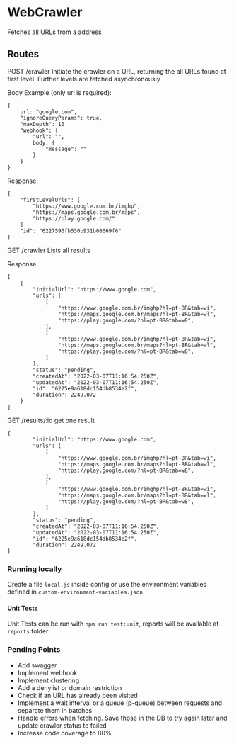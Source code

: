 # WebCrawler

Fetches all URLs from a address
## Routes

POST /crawler Initiate the crawler on a URL, returning the all URLs found at first level. Further levels are fetched asynchronously 

Body Example (only url is required): 
```
{
    url: "google.com",
    "ignoreQueryParams": true,
    "maxDepth": 10
    "webhook": {
        "url": "",
        body: {
            "message": ""
        }
    }
}
```

Response:
```
{
    "firstLevelUrls": [
        "https://www.google.com.br/imghp",
        "https://maps.google.com.br/maps",
        "https://play.google.com/"
    ]
    "id": "6227590fb530b931b08669f6"
}

```


GET /crawler  Lists all results

Response: 
```
[
    {
        "initialUrl": "https://www.google.com",
        "urls": [
            [
                "https://www.google.com.br/imghp?hl=pt-BR&tab=wi",
                "https://maps.google.com.br/maps?hl=pt-BR&tab=wl",
                "https://play.google.com/?hl=pt-BR&tab=w8",
            ],
            [
                "https://www.google.com.br/imghp?hl=pt-BR&tab=wi",
                "https://maps.google.com.br/maps?hl=pt-BR&tab=wl",
                "https://play.google.com/?hl=pt-BR&tab=w8",
            ]
        ],
        "status": "pending",
        "createdAt": "2022-03-07T11:16:54.250Z",
        "updatedAt": "2022-03-07T11:16:54.250Z",
        "id": "6225e9a618dc154db8534e2f",
        "duration": 2249.072
    }
]
```

GET /results/:id get one result

```
{
        "initialUrl": "https://www.google.com",
        "urls": [
            [
                "https://www.google.com.br/imghp?hl=pt-BR&tab=wi",
                "https://maps.google.com.br/maps?hl=pt-BR&tab=wl",
                "https://play.google.com/?hl=pt-BR&tab=w8",
            ],
            [
                "https://www.google.com.br/imghp?hl=pt-BR&tab=wi",
                "https://maps.google.com.br/maps?hl=pt-BR&tab=wl",
                "https://play.google.com/?hl=pt-BR&tab=w8",
            ]
        ],
        "status": "pending",
        "createdAt": "2022-03-07T11:16:54.250Z",
        "updatedAt": "2022-03-07T11:16:54.250Z",
        "id": "6225e9a618dc154db8534e2f",
        "duration": 2249.072
}
```


### Running locally

Create a file `local.js` inside config or use the environment variables defined in `custom-environment-variables.json`

#### Unit Tests

Unit Tests can be run with `npm run test:unit`, reports will be available at `reports` folder

### Pending Points

- Add swagger
- Implement webhook
- Implement clustering
- Add a denylist or domain restriction
- Check if an URL has already been visited
- Implement a wait interval or a queue (p-queue) between requests and separate them in batches
- Handle errors when fetching. Save those in the DB to try again later and update crawler status to failed
- Increase code coverage to 80%
